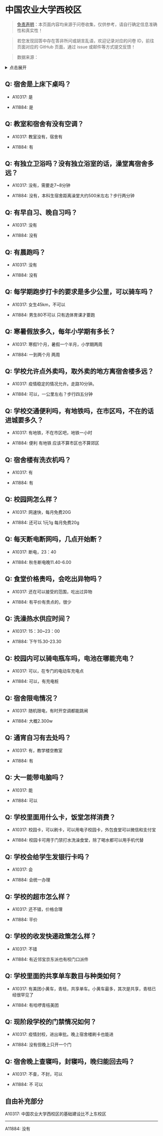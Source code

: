 # 中国农业大学西校区

> [免责声明](https://colleges.chat/#_3)：本页面内容均来源于问卷收集，仅供参考，请自行确定信息准确性和真实性！

> 若您发现回答中存在答非所问或胡言乱语，欢迎记录对应的问卷 ID，前往页面对应的 GitHub 页面，通过 issue 或邮件等方式提交反馈！

> 数据来源：

<details><summary>点击展开</summary>
<ul>
<li>A10317: 匿名 (2022 年 06 月)</li>
<li>A11884: 2651538696@qq.com (2022 年 06 月)</li>
</ul>
</details>

## Q: 宿舍是上床下桌吗？

- A10317: 是

- A11884: 是

## Q: 教室和宿舍有没有空调？

- A10317: 教室没有，宿舍有

- A11884: 有

## Q: 有独立卫浴吗？没有独立浴室的话，澡堂离宿舍多远？

- A10317: 没有，需要走7\~8分钟

- A11884: 没有，本科生宿舍距离澡堂大约500米左右？步行两分钟

## Q: 有早自习、晚自习吗？

- A10317: 没有

- A11884: 没有

## Q: 有晨跑吗？

- A10317: 没有

- A11884: 没有

## Q: 每学期跑步打卡的要求是多少公里，可以骑车吗？

- A10317: 女生45km，不可以

- A11884: 男生80不可以  只有选体育课才要跑

## Q: 寒暑假放多久，每年小学期有多长？

- A10317: 寒假1个月，暑假一个半月，小学期两周

- A11884: 一到两个月 两周

## Q: 学校允许点外卖吗，取外卖的地方离宿舍楼多远？

- A10317: 疫情稳定的情况允许。走路10分钟。

- A11884: 可以，一公里左右？步行四五分钟

## Q: 学校交通便利吗，有地铁吗，在市区吗，不在的话进城要多久？

- A10317: 有地铁，不在市区吧，地铁一小时

- A11884: 便利 有地铁 应该不算市区也不算郊区

## Q: 宿舍楼有洗衣机吗？

- A10317: 有

- A11884: 有

## Q: 校园网怎么样？

- A10317: 网速快，每月免费20G

- A11884: 还可以 1元1g 每月免费20g

## Q: 每天断电断网吗，几点开始断？

- A10317: 断电，23：40

- A11884: 秋冬断电晚11.40-6.00

## Q: 食堂价格贵吗，会吃出异物吗？

- A10317: 还在可以接受的范围，吃出过异物

- A11884: 有平价有贵点的，很少

## Q: 洗澡热水供应时间？

- A10317: 15：30\~23：00

- A11884: 下午15.30-23.30

## Q: 校园内可以骑电瓶车吗，电池在哪能充电？

- A10317: 可以，在专门的电动车充电点

- A11884: 可以，有充电桩

## Q: 宿舍限电情况？

- A10317: 随机限电，有时开空调都能跳闸

- A11884: 大概2.300w

## Q: 通宵自习有去处吗？

- A10317: 有，教学楼空教室

- A11884: 有

## Q: 大一能带电脑吗？

- A10317: 能

- A11884: 可以

## Q: 学校里面用什么卡，饭堂怎样消费？

- A10317: 校园卡，可以刷卡，可以用电子校园卡，外包食堂可以微信和支付宝

- A11884: 校园卡可用于门禁打水洗澡食堂，除了喝水都可以用手机代替

## Q: 学校会给学生发银行卡吗？

- A10317: 会

- A11884: 会统一办理

## Q: 学校的超市怎么样？

- A10317: 还不错，价格合理

- A11884: 平价

## Q: 学校的收发快递政策怎么样？

- A10317: 不错

- A11884: 有近邻宝京东派也有校门口派件

## Q: 学校里面的共享单车数目与种类如何？

- A10317: 有美团小黄车，青桔，共享单车。小黄车最多，其次是共享，青桔已经很罕见了

- A11884: 有哈啰青桔美团

## Q: 现阶段学校的门禁情况如何？

- A10317: 疫情封校，进出审批。晚上宿舍楼刷卡也能进

- A11884: 没有但晚上只开一个门

## Q: 宿舍晚上查寝吗，封寝吗，晚归能回去吗？

- A10317: 不查，不封，可以

- A11884: 不 可以

## 自由补充部分

A10317: 中国农业大学西校区的基础建设比不上东校区

***

A11884: 没有